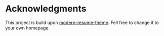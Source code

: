 # Acknowledgments

This project is build upon [modern-resume-theme](https://github.com/sproogen/modern-resume-theme). Fell free to change it to your own homepage.
